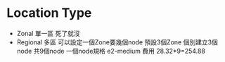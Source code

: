 
# Location Type
* Zonal 單一區 死了就沒
* Regional 多區
可以設定一個Zone要幾個node
預設3個Zone 個別建立3個node 共9個node
一個node規格 e2-medium 費用 28.32*9=254.88
